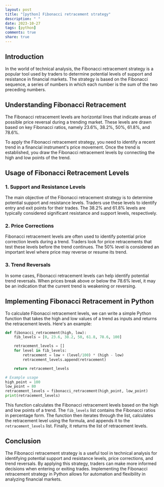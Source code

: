 ```yaml
---
layout: post
title: "[python] Fibonacci retracement strategy"
description: " "
date: 2023-10-27
tags: [python]
comments: true
share: true
---
```


## Introduction

In the world of technical analysis, the Fibonacci retracement strategy is a popular tool used by traders to determine potential levels of support and resistance in financial markets. The strategy is based on the Fibonacci sequence, a series of numbers in which each number is the sum of the two preceding numbers.

## Understanding Fibonacci Retracement

The Fibonacci retracement levels are horizontal lines that indicate areas of possible price reversal during a trending market. These levels are drawn based on key Fibonacci ratios, namely 23.6%, 38.2%, 50%, 61.8%, and 78.6%.

To apply the Fibonacci retracement strategy, you need to identify a recent trend in a financial instrument's price movement. Once the trend is established, you draw the Fibonacci retracement levels by connecting the high and low points of the trend.

## Usage of Fibonacci Retracement Levels

### 1. Support and Resistance Levels

The main objective of the Fibonacci retracement strategy is to determine potential support and resistance levels. Traders use these levels to identify entry and exit points for their trades. The 38.2% and 61.8% levels are typically considered significant resistance and support levels, respectively.

### 2. Price Corrections

Fibonacci retracement levels are often used to identify potential price correction levels during a trend. Traders look for price retracements that test these levels before the trend continues. The 50% level is considered an important level where price may reverse or resume its trend.

### 3. Trend Reversals

In some cases, Fibonacci retracement levels can help identify potential trend reversals. When prices break above or below the 78.6% level, it may be an indication that the current trend is weakening or reversing.

## Implementing Fibonacci Retracement in Python

To calculate Fibonacci retracement levels, we can write a simple Python function that takes the high and low values of a trend as inputs and returns the retracement levels. Here's an example:

```python
def fibonacci_retracement(high, low):
    fib_levels = [0, 23.6, 38.2, 50, 61.8, 78.6, 100]

    retracement_levels = []
    for level in fib_levels:
        retracement = low + (level/100) * (high - low)
        retracement_levels.append(retracement)

    return retracement_levels

# Example usage
high_point = 100
low_point = 80
retracement_levels = fibonacci_retracement(high_point, low_point)
print(retracement_levels)
```

This function calculates the Fibonacci retracement levels based on the high and low points of a trend. The `fib_levels` list contains the Fibonacci ratios in percentage form. The function then iterates through the list, calculates the retracement level using the formula, and appends it to the `retracement_levels` list. Finally, it returns the list of retracement levels.

## Conclusion

The Fibonacci retracement strategy is a useful tool in technical analysis for identifying potential support and resistance levels, price corrections, and trend reversals. By applying this strategy, traders can make more informed decisions when entering or exiting trades. Implementing the Fibonacci retracement strategy in Python allows for automation and flexibility in analyzing financial markets.